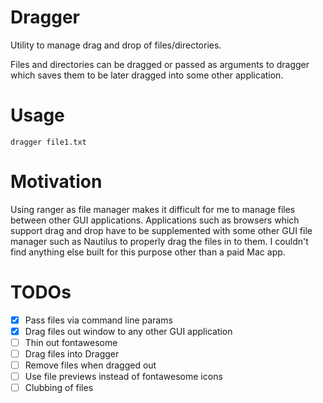 # Dragger

Utility to manage drag and drop of files/directories.

Files and directories can be dragged or passed as arguments to dragger
which saves them to be later dragged into some other application.

# Usage
```
dragger file1.txt
```

# Motivation
Using ranger as file manager makes it difficult for me to manage files
between other GUI applications.  Applications such as browsers which
support drag and drop have to be supplemented with some other GUI file
manager such as Nautilus to properly drag the files in to them. I
couldn't find anything else built for this purpose other than a paid
Mac app.


# TODOs
- [x] Pass files via command line params
- [x] Drag files out window to any other GUI application
- [ ] Thin out fontawesome
- [ ] Drag files into Dragger
- [ ] Remove files when dragged out
- [ ] Use file previews instead of fontawesome icons
- [ ] Clubbing of files
